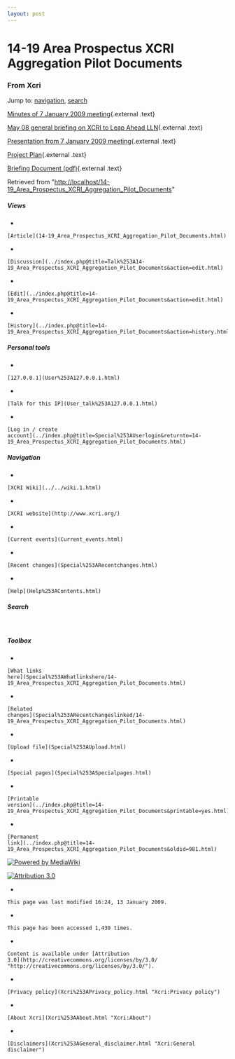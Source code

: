 ```yaml
---
layout: post
---
```


<script>
  (function(i,s,o,g,r,a,m){i['GoogleAnalyticsObject']=r;i[r]=i[r]||function(){
  (i[r].q=i[r].q||[]).push(arguments)},i[r].l=1*new Date();a=s.createElement(o),
  m=s.getElementsByTagName(o)[0];a.async=1;a.src=g;m.parentNode.insertBefore(a,m)
  })(window,document,'script','https://www.google-analytics.com/analytics.js','ga');

  ga('create', 'UA-73710929-3', 'auto');
  ga('send', 'pageview');

</script>







14-19 Area Prospectus XCRI Aggregation Pilot Documents 
======================================================













### From Xcri 







Jump to:
[navigation](14-19_Area_Prospectus_XCRI_Aggregation_Pilot_Documents.html#column-one),
[search](14-19_Area_Prospectus_XCRI_Aggregation_Pilot_Documents.html#searchInput)



[Minutes of 7 January 2009
meeting](http://www.alanpaull.co.uk/xcri/14-19EastMidlandsPilot/Minutes%202009-01-07.doc "http://www.alanpaull.co.uk/xcri/14-19EastMidlandsPilot/Minutes%202009-01-07.doc"){.external
.text}

[May 08 general briefing on XCRI to Leap Ahead
LLN](http://www.alanpaull.co.uk/xcri/14-19EastMidlandsPilot/XCRI_LeapAhead_20080523.PPT "http://www.alanpaull.co.uk/xcri/14-19EastMidlandsPilot/XCRI_LeapAhead_20080523.PPT"){.external
.text}

[Presentation from 7 January 2009
meeting](http://www.alanpaull.co.uk/xcri/14-19EastMidlandsPilot/20090107.ppt "http://www.alanpaull.co.uk/xcri/14-19EastMidlandsPilot/20090107.ppt"){.external
.text}

[Project
Plan](http://www.alanpaull.co.uk/xcri/14-19EastMidlandsPilot/Project_Plan_v1.2.doc "http://www.alanpaull.co.uk/xcri/14-19EastMidlandsPilot/Project_Plan_v1.2.doc"){.external
.text}

[Briefing Document
(pdf)](http://www.alanpaull.co.uk/xcri/14-19EastMidlandsPilot/Briefing_Document_for_14-19.pdf "http://www.alanpaull.co.uk/xcri/14-19EastMidlandsPilot/Briefing_Document_for_14-19.pdf"){.external
.text}



Retrieved from
"[http://localhost/14-19\_Area\_Prospectus\_XCRI\_Aggregation\_Pilot\_Documents](14-19_Area_Prospectus_XCRI_Aggregation_Pilot_Documents.html)"

















##### Views



-   

    

    [Article](14-19_Area_Prospectus_XCRI_Aggregation_Pilot_Documents.html)
-   

    

    [Discussion](../index.php@title=Talk%253A14-19_Area_Prospectus_XCRI_Aggregation_Pilot_Documents&action=edit.html)
-   

    

    [Edit](../index.php@title=14-19_Area_Prospectus_XCRI_Aggregation_Pilot_Documents&action=edit.html)
-   

    

    [History](../index.php@title=14-19_Area_Prospectus_XCRI_Aggregation_Pilot_Documents&action=history.html)







##### Personal tools



-   

    

    [127.0.0.1](User%253A127.0.0.1.html)
-   

    

    [Talk for this IP](User_talk%253A127.0.0.1.html)
-   

    

    [Log in / create
    account](../index.php@title=Special%253AUserlogin&returnto=14-19_Area_Prospectus_XCRI_Aggregation_Pilot_Documents.html)











[](../../wiki.1.html "XCRI Wiki")





##### Navigation



-   

    

    [XCRI Wiki](../../wiki.1.html)
-   

    

    [XCRI website](http://www.xcri.org/)
-   

    

    [Current events](Current_events.html)
-   

    

    [Recent changes](Special%253ARecentchanges.html)
-   

    

    [Help](Help%253AContents.html)







##### Search





 









##### Toolbox



-   

    

    [What links
    here](Special%253AWhatlinkshere/14-19_Area_Prospectus_XCRI_Aggregation_Pilot_Documents.html)
-   

    

    [Related
    changes](Special%253ARecentchangeslinked/14-19_Area_Prospectus_XCRI_Aggregation_Pilot_Documents.html)
-   

    

    [Upload file](Special%253AUpload.html)
-   

    

    [Special pages](Special%253ASpecialpages.html)
-   

    

    [Printable
    version](../index.php@title=14-19_Area_Prospectus_XCRI_Aggregation_Pilot_Documents&printable=yes.html)
-   

    

    [Permanent
    link](../index.php@title=14-19_Area_Prospectus_XCRI_Aggregation_Pilot_Documents&oldid=981.html)















[![Powered by
MediaWiki](../skins/common/images/poweredby_mediawiki_88x31.png)](http://www.mediawiki.org/)





[![Attribution 3.0
](http://i.creativecommons.org/l/by/3.0/88x31.png)](http://creativecommons.org/licenses/by/3.0/)



-   

    

    This page was last modified 16:24, 13 January 2009.
-   

    

    This page has been accessed 1,430 times.
-   

    

    Content is available under [Attribution
    3.0](http://creativecommons.org/licenses/by/3.0/ "http://creativecommons.org/licenses/by/3.0/").
-   

    

    [Privacy policy](Xcri%253APrivacy_policy.html "Xcri:Privacy policy")
-   

    

    [About Xcri](Xcri%253AAbout.html "Xcri:About")
-   

    

    [Disclaimers](Xcri%253AGeneral_disclaimer.html "Xcri:General disclaimer")




